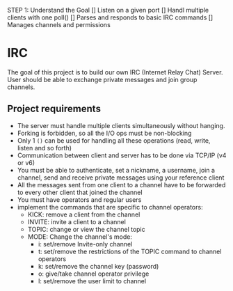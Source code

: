 STEP 1: Understand the Goal
[]    Listen on a given port
[] 	 Handl multiple clients with one poll()
[]    Parses and responds to basic IRC commands
[]    Manages channels and permissions

# IRC 
The goal of this project is to build our own IRC (Internet Relay Chat) Server. User should be able to exchange private messages and join group channels. 


## Project requirements

- The server must handle multiple clients simultaneously without hanging. 
- Forking is forbidden, so all the I/O ops must be non-blocking
- Only 1 `()` can be used for handling all these operations (read, write, listen and so forth)
- Communication between client and server has to be done via TCP/IP (v4 or v6)
- You must be able to authenticate, set a nickname, a username, join a channel, send and receive private messages using your reference client
- All the messages sent from one client to a channel have to be forwarded to every other client that joined the channel
- You must have operators and regular users
- implement the commands that are specific to channel operators:
	- KICK: remove a client from the channel
	- INVITE: invite a client to a channel
	- TOPIC: change or view the channel topic
	- MODE: Change the channel's mode:
		- i: set/remove Invite-only channel
		- t: set/remove the restrictions of the TOPIC command to channel operators
		- k: set/remove the channel key (password)
		- o: give/take channel operator privilege
		- l: set/remove the user limit to channel


